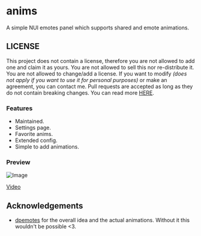 # anims
A simple NUI emotes panel which supports shared and emote animations.

## LICENSE
This project does not contain a license, therefore you are not allowed to add one and claim it as yours. You are not allowed to sell this nor re-distribute it. You are not allowed to change/add a license. If you want to modify _(does not apply if you want to use it for personal purposes)_ or make an agreement, you can contact me. Pull requests are accepted as long as they do not contain breaking changes. You can read more [HERE](https://opensource.stackexchange.com/questions/1720/what-can-i-assume-if-a-publicly-published-project-has-no-license).

### Features
- Maintained.
- Settings page.
- Favorite anims.
- Extended config.
- Simple to add animations.


### Preview
![Image](https://i.imgur.com/rZdEX9C.png)

[Video](https://youtu.be/Gvf9gW8KUdg)


## Acknowledgements
- [dpemotes](https://github.com/andristum/dpemotes) for the overall idea and the actual animations. Without it this wouldn't be possible <3.
